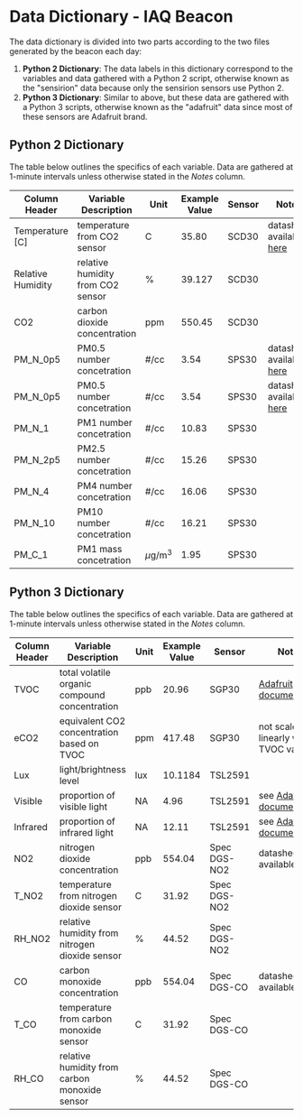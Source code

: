 # Data Dictionary - IAQ Beacon
The data dictionary is divided into two parts according to the two files generated by the beacon each day:
1. **Python 2 Dictionary**: The data labels in this dictionary correspond to the variables and data gathered with a Python 2 script, otherwise known as the "sensirion" data because only the sensirion sensors use Python 2.
2. **Python 3 Dictionary**: Similar to above, but these data are gathered with a Python 3 scripts, otherwise known as the "adafruit" data since most of these sensors are Adafruit brand. 

## Python 2 Dictionary
The table below outlines the specifics of each variable. Data are gathered at 1-minute intervals unless otherwise stated in the *Notes* column. 

| Column Header | Variable Description | Unit | Example Value | Sensor | Notes |
| --- | --- | --- | --- | --- | --- | 
| Temperature [C] | temperature from CO2 sensor | C | 35.80 | SCD30 | datasheet available [here](https://www.sensirion.com/en/environmental-sensors/carbon-dioxide-sensors/carbon-dioxide-sensors-co2/) |
| Relative Humidity | relative humidity from CO2 sensor | % | 39.127 | SCD30 | |
| CO2 | carbon dioxide concentration | ppm | 550.45 | SCD30 | | 
| PM_N_0p5 | PM0.5 number concetration | #/cc | 3.54 | SPS30 | datasheet available [here](https://www.sensirion.com/en/environmental-sensors/particulate-matter-sensors-pm25/) |
| PM_N_0p5 | PM0.5 number concetration | #/cc | 3.54 | SPS30 | datasheet available [here](https://www.sensirion.com/en/environmental-sensors/particulate-matter-sensors-pm25/) |
| PM_N_1 | PM1 number concetration | #/cc | 10.83 | SPS30 | |
| PM_N_2p5 | PM2.5 number concetration | #/cc | 15.26 | SPS30 | |
| PM_N_4 | PM4 number concetration | #/cc | 16.06 | SPS30 | |
| PM_N_10 | PM10 number concetration | #/cc | 16.21 | SPS30 | |
| PM_C_1 | PM1 mass concetration | $\mu$g/m$^3$ | 1.95 | SPS30 | |

## Python 3 Dictionary
The table below outlines the specifics of each variable. Data are gathered at 1-minute intervals unless otherwise stated in the *Notes* column. 

| Column Header | Variable Description | Unit | Example Value | Sensor | Notes |
| --- | --- | --- | --- | --- | --- |
| TVOC | total volatile organic compound concentration | ppb | 20.96 | SGP30 | [Adafruit documentation](https://www.adafruit.com/product/3709) |
| eCO2 | equivalent CO2 concentration based on TVOC | ppm | 417.48 | SGP30 | not scaled linearly with TVOC value|
| Lux | light/brightness level | lux | 10.1184 | TSL2591 | |
| Visible | proportion of visible light | NA | 4.96 | TSL2591 | see [Adafruit documentation](https://www.adafruit.com/product/1980) |
| Infrared | proportion of infrared light | NA | 12.11 | TSL2591 | see [Adafruit documentation](https://www.adafruit.com/product/1980) |
| NO2 | nitrogen dioxide concentration | ppb | 554.04 | Spec DGS-NO2 | datasheet available [here](https://www.spec-sensors.com/product/digital-gas-sensor-module-no2/) |
| T_NO2 | temperature from nitrogen dioxide sensor | C | 31.92 | Spec DGS-NO2 | |
| RH_NO2 | relative humidity from nitrogen dioxide sensor | % | 44.52 | Spec DGS-NO2 | |
| CO | carbon monoxide concentration | ppb | 554.04 | Spec DGS-CO | datasheet available [here](https://www.spec-sensors.com/product/digital-co-sensor/) |
| T_CO | temperature from carbon monoxide sensor | C | 31.92 | Spec DGS-CO | |
| RH_CO | relative humidity from carbon monoxide sensor | % | 44.52 | Spec DGS-CO | |
